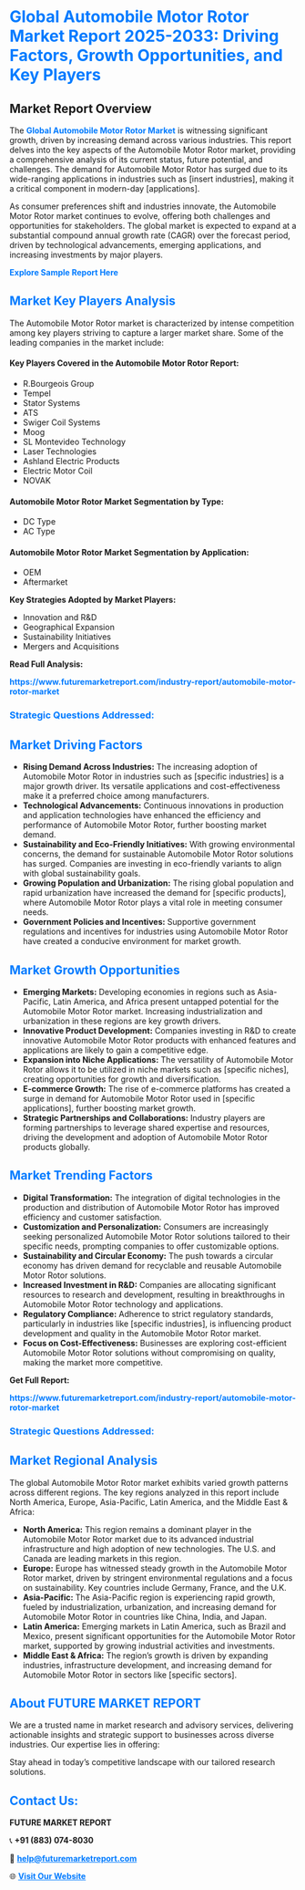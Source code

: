 <h1 style="color: #007BFF;">Global Automobile Motor Rotor Market Report 2025-2033: Driving Factors, Growth Opportunities, and Key Players</h1>

<section id="overview">
<h2>Market Report Overview</h2>
<p>The <a href="https://www.futuremarketreport.com/industry-report/automobile-motor-rotor-market" style="color: #007BFF; text-decoration: none;"><strong>Global Automobile Motor Rotor Market</strong></a> is witnessing significant growth, driven by increasing demand across various industries. This report delves into the key aspects of the Automobile Motor Rotor market, providing a comprehensive analysis of its current status, future potential, and challenges. The demand for Automobile Motor Rotor has surged due to its wide-ranging applications in industries such as [insert industries], making it a critical component in modern-day [applications].</p>
<p>As consumer preferences shift and industries innovate, the Automobile Motor Rotor market continues to evolve, offering both challenges and opportunities for stakeholders. The global market is expected to expand at a substantial compound annual growth rate (CAGR) over the forecast period, driven by technological advancements, emerging applications, and increasing investments by major players.</p>
</section>

<section id="overview">
<p><a href="https://www.futuremarketreport.com/request-sample/reportId=54797" style="color: #007BFF; text-decoration: none;"><strong>Explore Sample Report Here</strong></a></p>
</section>

<section id="key-players">
<h2 style="color: #007BFF;">Market Key Players Analysis</h2>
<p>The Automobile Motor Rotor market is characterized by intense competition among key players striving to capture a larger market share. Some of the leading companies in the market include:</p>
<h4>Key Players Covered in the Automobile Motor Rotor Report:</h4>
<ul><li>R.Bourgeois Group</li><li>Tempel</li><li>Stator Systems</li><li>ATS</li><li>Swiger Coil Systems</li><li>Moog</li><li>SL Montevideo Technology</li><li>Laser Technologies</li><li>Ashland Electric Products</li><li>Electric Motor Coil</li><li>NOVAK</li></ul>
<h4>Automobile Motor Rotor Market Segmentation by Type:</h4>
<ul><li>DC Type</li><li>AC Type</li></ul>

<h4>Automobile Motor Rotor Market Segmentation by Application:</h4>
<ul><li>OEM</li><li>Aftermarket</li></ul>
<p><strong>Key Strategies Adopted by Market Players:</strong></p>
<ul>
<li>Innovation and R&D</li>
<li>Geographical Expansion</li>
<li>Sustainability Initiatives</li>
<li>Mergers and Acquisitions</li>
</ul>
</section>

<section>
<p><strong>Read Full Analysis: </strong></p><a href="https://www.futuremarketreport.com/industry-report/automobile-motor-rotor-market" style="color: #007BFF; text-decoration: none;"><strong>https://www.futuremarketreport.com/industry-report/automobile-motor-rotor-market</strong></a>
<h3 style="color: #007BFF;">Strategic Questions Addressed:</h3>
</section>

<section id="driving-factors">
<h2 style="color: #007BFF;">Market Driving Factors</h2>
<ul>
<li><strong>Rising Demand Across Industries:</strong> The increasing adoption of Automobile Motor Rotor in industries such as [specific industries] is a major growth driver. Its versatile applications and cost-effectiveness make it a preferred choice among manufacturers.</li>
<li><strong>Technological Advancements:</strong> Continuous innovations in production and application technologies have enhanced the efficiency and performance of Automobile Motor Rotor, further boosting market demand.</li>
<li><strong>Sustainability and Eco-Friendly Initiatives:</strong> With growing environmental concerns, the demand for sustainable Automobile Motor Rotor solutions has surged. Companies are investing in eco-friendly variants to align with global sustainability goals.</li>
<li><strong>Growing Population and Urbanization:</strong> The rising global population and rapid urbanization have increased the demand for [specific products], where Automobile Motor Rotor plays a vital role in meeting consumer needs.</li>
<li><strong>Government Policies and Incentives:</strong> Supportive government regulations and incentives for industries using Automobile Motor Rotor have created a conducive environment for market growth.</li>
</ul>
</section>

<section id="growth-opportunities">
<h2 style="color: #007BFF;">Market Growth Opportunities</h2>
<ul>
<li><strong>Emerging Markets:</strong> Developing economies in regions such as Asia-Pacific, Latin America, and Africa present untapped potential for the Automobile Motor Rotor market. Increasing industrialization and urbanization in these regions are key growth drivers.</li>
<li><strong>Innovative Product Development:</strong> Companies investing in R&D to create innovative Automobile Motor Rotor products with enhanced features and applications are likely to gain a competitive edge.</li>
<li><strong>Expansion into Niche Applications:</strong> The versatility of Automobile Motor Rotor allows it to be utilized in niche markets such as [specific niches], creating opportunities for growth and diversification.</li>
<li><strong>E-commerce Growth:</strong> The rise of e-commerce platforms has created a surge in demand for Automobile Motor Rotor used in [specific applications], further boosting market growth.</li>
<li><strong>Strategic Partnerships and Collaborations:</strong> Industry players are forming partnerships to leverage shared expertise and resources, driving the development and adoption of Automobile Motor Rotor products globally.</li>
</ul>
</section>

<section id="trending-factors">
<h2 style="color: #007BFF;">Market Trending Factors</h2>
<ul>
<li><strong>Digital Transformation:</strong> The integration of digital technologies in the production and distribution of Automobile Motor Rotor has improved efficiency and customer satisfaction.</li>
<li><strong>Customization and Personalization:</strong> Consumers are increasingly seeking personalized Automobile Motor Rotor solutions tailored to their specific needs, prompting companies to offer customizable options.</li>
<li><strong>Sustainability and Circular Economy:</strong> The push towards a circular economy has driven demand for recyclable and reusable Automobile Motor Rotor solutions.</li>
<li><strong>Increased Investment in R&D:</strong> Companies are allocating significant resources to research and development, resulting in breakthroughs in Automobile Motor Rotor technology and applications.</li>
<li><strong>Regulatory Compliance:</strong> Adherence to strict regulatory standards, particularly in industries like [specific industries], is influencing product development and quality in the Automobile Motor Rotor market.</li>
<li><strong>Focus on Cost-Effectiveness:</strong> Businesses are exploring cost-efficient Automobile Motor Rotor solutions without compromising on quality, making the market more competitive.</li>
</ul>
</section>

<section>
<p><strong>Get Full Report: </strong></p><a href="https://www.futuremarketreport.com/industry-report/automobile-motor-rotor-market" style="color: #007BFF; text-decoration: none;"><strong>https://www.futuremarketreport.com/industry-report/automobile-motor-rotor-market</strong></a>
<h3 style="color: #007BFF;">Strategic Questions Addressed:</h3>
</section>


<section id="regional-analysis">
<h2 style="color: #007BFF;">Market Regional Analysis</h2>
<p>The global Automobile Motor Rotor market exhibits varied growth patterns across different regions. The key regions analyzed in this report include North America, Europe, Asia-Pacific, Latin America, and the Middle East & Africa:</p>
<ul>
<li><strong>North America:</strong> This region remains a dominant player in the Automobile Motor Rotor market due to its advanced industrial infrastructure and high adoption of new technologies. The U.S. and Canada are leading markets in this region.</li>
<li><strong>Europe:</strong> Europe has witnessed steady growth in the Automobile Motor Rotor market, driven by stringent environmental regulations and a focus on sustainability. Key countries include Germany, France, and the U.K.</li>
<li><strong>Asia-Pacific:</strong> The Asia-Pacific region is experiencing rapid growth, fueled by industrialization, urbanization, and increasing demand for Automobile Motor Rotor in countries like China, India, and Japan.</li>
<li><strong>Latin America:</strong> Emerging markets in Latin America, such as Brazil and Mexico, present significant opportunities for the Automobile Motor Rotor market, supported by growing industrial activities and investments.</li>
<li><strong>Middle East & Africa:</strong> The region’s growth is driven by expanding industries, infrastructure development, and increasing demand for Automobile Motor Rotor in sectors like [specific sectors].</li>
</ul>
</section>

<footer>
<h2 style="color: #007BFF;">About FUTURE MARKET REPORT</h2>
<p>We are a trusted name in market research and advisory services, delivering actionable insights and strategic support to businesses across diverse industries. Our expertise lies in offering:</p>

<p>Stay ahead in today’s competitive landscape with our tailored research solutions.</p>

<h2 style="color: #007BFF;">Contact Us:</h2>
<p><strong>FUTURE MARKET REPORT</strong></p>
<p>📞 <strong>+91 (883) 074-8030</strong></p>
<p>📧 <strong><a href="mailto:help@futuremarketreport.com" style="color: #007BFF;">help@futuremarketreport.com</a></strong></p>
<p>🌐 <strong><a href="https://www.futuremarketreport.com/" style="color: #007BFF;">Visit Our Website</a></strong></p>
</footer>